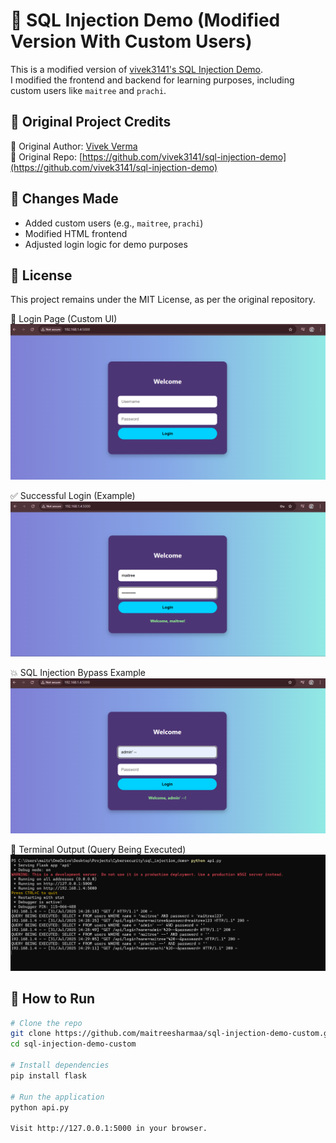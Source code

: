 # 💉 SQL Injection Demo (Modified Version With Custom Users)

This is a modified version of [vivek3141's SQL Injection Demo](https://github.com/vivek3141/sql-injection-demo).  
I modified the frontend and backend for learning purposes, including custom users like `maitree` and `prachi`.

## 👤 Original Project Credits

🔗 Original Author: [Vivek Verma](https://github.com/vivek3141)  
📂 Original Repo: [https://github.com/vivek3141/sql-injection-demo](https://github.com/vivek3141/sql-injection-demo)

## 🔧 Changes Made
- Added custom users (e.g., `maitree`, `prachi`)
- Modified HTML frontend
- Adjusted login logic for demo purposes

## 📝 License

This project remains under the MIT License, as per the original repository.

🔐 Login Page (Custom UI)
![Login Page](screenshot1.png)

✅ Successful Login (Example)
![Login Success](screenshot2.png)

💥 SQL Injection Bypass Example
![SQL Injection Example](screenshot3.png)

🧾 Terminal Output (Query Being Executed)
![Terminal Log](terminal-log.png)

## 🚀 How to Run

```bash
# Clone the repo
git clone https://github.com/maitreesharmaa/sql-injection-demo-custom.git
cd sql-injection-demo-custom

# Install dependencies
pip install flask

# Run the application
python api.py

Visit http://127.0.0.1:5000 in your browser.

